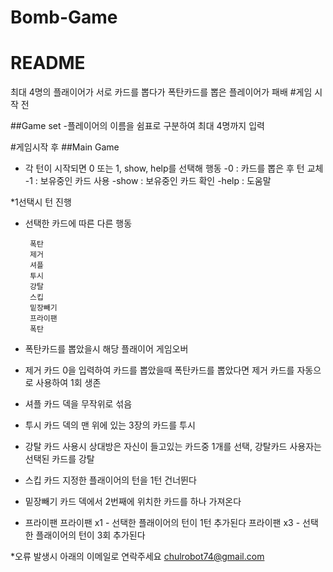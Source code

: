 # Bomb-Game

# README

최대 4명의 플래이어가 서로 카드를 뽑다가
폭탄카드를 뽑은 플레이어가 패배
#게임 시작 전

##Game set
-플레이어의 이름을 쉼표로 구분하여 최대 4명까지 입력

#게임시작 후
##Main Game

 - 각 턴이 시작되면  0 또는 1, show, help를 선택해 행동
    -0 : 카드를 뽑은 후 턴 교체
    -1 : 보유중인 카드 사용
    -show : 보유중인 카드 확인
    -help : 도움말
   
*1선택시 턴 진행

 - 선택한 카드에 따른 다른 행동

        폭탄
        제거
        셔플
        투시
        강탈
        스킵
        밑장빼기
        프라이팬 
        폭탄
   

* 폭탄카드를 뽑았을시 해당 플래이어 게임오버
     
* 제거 카드
  0을 입력하여 카드를 뽑았을때 폭탄카드를 뽑았다면 제거 카드를 자동으로 사용하여 1회 생존


* 셔플 카드
  덱을 무작위로 섞음

* 투시 카드
  덱의 맨 위에 있는 3장의 카드를 투시

* 강탈 카드
  사용시 상대방은 자신이 들고있는 카드중 1개를 선택, 강탈카드 사용자는 선택된 카드를 강탈

* 스킵 카드
  지정한 플래이어의 턴을 1턴 건너뛴다

* 밑장빼기 카드
  덱에서 2번째에 위치한 카드를 하나 가져온다

* 프라이팬
  프라이팬 x1 - 선택한 플래이어의 턴이 1턴 추가된다
  프라이팬 x3 - 선택한 플래이어의 턴이 3회 추가된다



     
*오류 발생시 아래의 이메일로 연락주세요
chulrobot74@gmail.com
